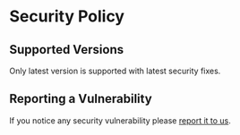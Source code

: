 # Security Policy

## Supported Versions

Only latest version is supported with latest security fixes.

## Reporting a Vulnerability

If you notice any security vulnerability please [report it to us](https://github.com/KiraLT/lunatone-dali2-iot/security/advisories/new).
